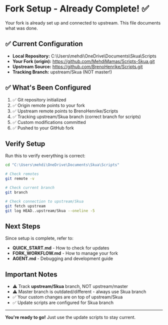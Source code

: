 # Fork Setup - Already Complete! ✅

Your fork is already set up and connected to upstream. This file documents what was done.

## ✅ Current Configuration

- **Local Repository:** C:\Users\mehdi\OneDrive\Documents\Skua\Scripts
- **Your Fork (origin):** https://github.com/MehdiMamas/Scripts-Skua.git
- **Upstream Source:** https://github.com/BrenoHenrike/Scripts.git
- **Tracking Branch:** upstream/Skua (NOT master!)

## ✅ What's Been Configured

1. ✅ Git repository initialized
2. ✅ Origin remote points to your fork
3. ✅ Upstream remote points to BrenoHenrike/Scripts
4. ✅ Tracking upstream/Skua branch (correct branch for scripts)
5. ✅ Custom modifications committed
6. ✅ Pushed to your GitHub fork

## Verify Setup

Run this to verify everything is correct:

```bash
cd "C:\Users\mehdi\OneDrive\Documents\Skua\Scripts"

# Check remotes
git remote -v

# Check current branch
git branch

# Check connection to upstream/Skua
git fetch upstream
git log HEAD..upstream/Skua --oneline -5
```

## Next Steps

Since setup is complete, refer to:

- **QUICK_START.md** - How to check for updates
- **FORK_WORKFLOW.md** - How to manage your fork
- **AGENT.md** - Debugging and development guide

## Important Notes

- ⚠️ Track **upstream/Skua** branch, NOT upstream/master
- ⚠️ Master branch is outdated/different - always use Skua branch
- ✅ Your custom changes are on top of upstream/Skua
- ✅ Update scripts are configured for Skua branch

---

**You're ready to go!** Just use the update scripts to stay current.
